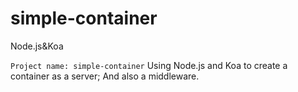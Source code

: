 # simple-container
Node.js&amp;Koa

`Project name: simple-container`
Using Node.js and Koa to create a container as a server;
And also a middleware.
